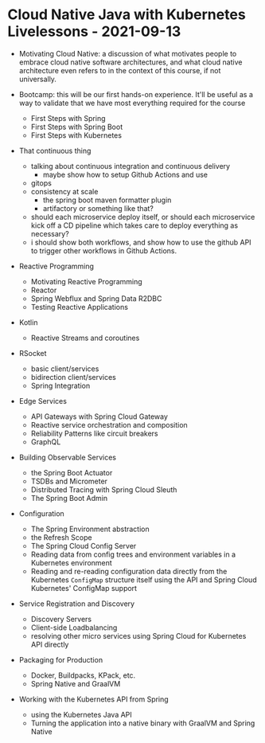 # Cloud Native Java with Kubernetes Livelessons  - 2021-09-13 


* Motivating Cloud Native: a discussion of what motivates people to embrace cloud native software architectures, and what cloud native architecture even refers to in the context of this course, if not universally.

* Bootcamp: this will be our first hands-on experience. It'll be useful as a way to validate that we have most everything required for the course
	* First Steps with Spring 
	* First Steps with Spring Boot 
	* First Steps with Kubernetes 

* That continuous thing 
	* talking about continuous integration and continuous delivery 
		* maybe show how to setup Github Actions and use 
	* gitops 
	* consistency at scale 
		* the spring boot maven formatter plugin
		* artifactory or something like that?
	* should each microservice deploy itself, or should each microservice kick off a CD pipeline which takes care to deploy everything as necessary? 
	* i should show both workflows, and show how to use the github API to trigger other workflows in Github Actions. 
	
* Reactive Programming 
	* Motivating Reactive Programming
	* Reactor 
	* Spring Webflux and Spring Data R2DBC
	* Testing Reactive Applications 

* Kotlin 
	* Reactive Streams and coroutines 

* RSocket 
	* basic client/services
	* bidirection client/services 
	* Spring Integration 

* Edge Services 
	* API Gateways with Spring Cloud Gateway
	* Reactive service orchestration and composition 
	* Reliability Patterns like circuit breakers
	* GraphQL 

* Building Observable Services 
	* the Spring Boot Actuator 
	* TSDBs and Micrometer
	* Distributed Tracing with Spring Cloud Sleuth 
	* The Spring Boot Admin 

* Configuration 
	* The Spring Environment abstraction 
	* the Refresh Scope
	* The Spring Cloud Config Server
	* Reading data from config trees and environment variables in a Kubernetes environment 
	* Reading and re-reading configuration data directly from the Kubernetes `ConfigMap` structure itself using the API and Spring Cloud Kubernetes' ConfigMap support

* Service Registration and Discovery 
	* Discovery Servers 
	* Client-side Loadbalancing 
	* resolving other micro services using Spring Cloud for Kubernetes API directly

* Packaging for Production 
	* Docker, Buildpacks, KPack, etc.
	* Spring Native and GraalVM 


* Working with the Kubernetes API from Spring 
	* using the Kubernetes Java API 
	* Turning the application into a native binary with GraalVM and Spring Native 


